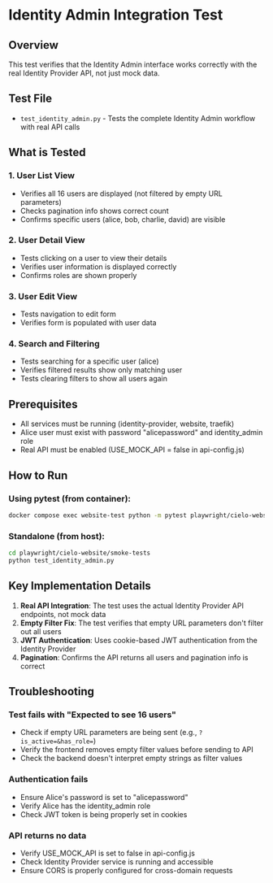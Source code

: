 # Identity Admin Integration Test

## Overview

This test verifies that the Identity Admin interface works correctly with the real Identity Provider API, not just mock data.

## Test File

- `test_identity_admin.py` - Tests the complete Identity Admin workflow with real API calls

## What is Tested

### 1. User List View
- Verifies all 16 users are displayed (not filtered by empty URL parameters)
- Checks pagination info shows correct count
- Confirms specific users (alice, bob, charlie, david) are visible

### 2. User Detail View
- Tests clicking on a user to view their details
- Verifies user information is displayed correctly
- Confirms roles are shown properly

### 3. User Edit View
- Tests navigation to edit form
- Verifies form is populated with user data

### 4. Search and Filtering
- Tests searching for a specific user (alice)
- Verifies filtered results show only matching user
- Tests clearing filters to show all users again

## Prerequisites

- All services must be running (identity-provider, website, traefik)
- Alice user must exist with password "alicepassword" and identity_admin role
- Real API must be enabled (USE_MOCK_API = false in api-config.js)

## How to Run

### Using pytest (from container):
```bash
docker compose exec website-test python -m pytest playwright/cielo-website/smoke-tests/test_identity_admin.py -v
```

### Standalone (from host):
```bash
cd playwright/cielo-website/smoke-tests
python test_identity_admin.py
```

## Key Implementation Details

1. **Real API Integration**: The test uses the actual Identity Provider API endpoints, not mock data
2. **Empty Filter Fix**: The test verifies that empty URL parameters don't filter out all users
3. **JWT Authentication**: Uses cookie-based JWT authentication from the Identity Provider
4. **Pagination**: Confirms the API returns all users and pagination info is correct

## Troubleshooting

### Test fails with "Expected to see 16 users"
- Check if empty URL parameters are being sent (e.g., `?is_active=&has_role=`)
- Verify the frontend removes empty filter values before sending to API
- Check the backend doesn't interpret empty strings as filter values

### Authentication fails
- Ensure Alice's password is set to "alicepassword"
- Verify Alice has the identity_admin role
- Check JWT token is being properly set in cookies

### API returns no data
- Verify USE_MOCK_API is set to false in api-config.js
- Check Identity Provider service is running and accessible
- Ensure CORS is properly configured for cross-domain requests